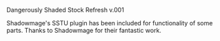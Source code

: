Dangerously Shaded Stock Refresh v.001

Shadowmage's SSTU plugin has been included for functionality of some parts. Thanks to Shadowmage for their fantastic work.
